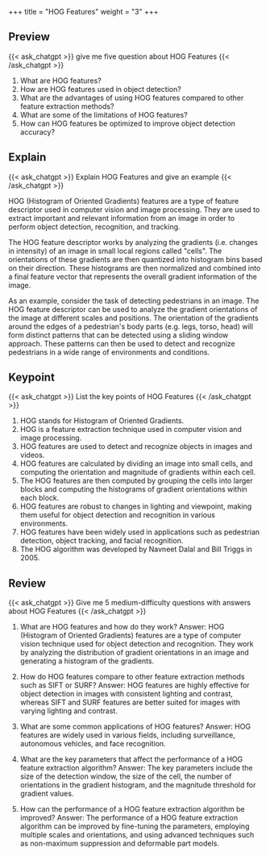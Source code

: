 +++
title = "HOG Features"
weight = "3"
+++
## Preview
{{< ask_chatgpt >}}
give me five question about HOG Features
{{< /ask_chatgpt >}}

1. What are HOG features?
2. How are HOG features used in object detection?
3. What are the advantages of using HOG features compared to other feature extraction methods?
4. What are some of the limitations of HOG features?
5. How can HOG features be optimized to improve object detection accuracy?   

## Explain
{{< ask_chatgpt >}}
Explain HOG Features and give an example
{{< /ask_chatgpt >}}

HOG (Histogram of Oriented Gradients) features are a type of feature descriptor used in computer vision and image processing. They are used to extract important and relevant information from an image in order to perform object detection, recognition, and tracking.

The HOG feature descriptor works by analyzing the gradients (i.e. changes in intensity) of an image in small local regions called "cells". The orientations of these gradients are then quantized into histogram bins based on their direction. These histograms are then normalized and combined into a final feature vector that represents the overall gradient information of the image.

As an example, consider the task of detecting pedestrians in an image. The HOG feature descriptor can be used to analyze the gradient orientations of the image at different scales and positions. The orientation of the gradients around the edges of a pedestrian's body parts (e.g. legs, torso, head) will form distinct patterns that can be detected using a sliding window approach. These patterns can then be used to detect and recognize pedestrians in a wide range of environments and conditions.   

## Keypoint
{{< ask_chatgpt >}}
List the key points of HOG Features
{{< /ask_chatgpt >}}

1. HOG stands for Histogram of Oriented Gradients.
2. HOG is a feature extraction technique used in computer vision and image processing.
3. HOG features are used to detect and recognize objects in images and videos.
4. HOG features are calculated by dividing an image into small cells, and computing the orientation and magnitude of gradients within each cell.
5. The HOG features are then computed by grouping the cells into larger blocks and computing the histograms of gradient orientations within each block.
6. HOG features are robust to changes in lighting and viewpoint, making them useful for object detection and recognition in various environments.
7. HOG features have been widely used in applications such as pedestrian detection, object tracking, and facial recognition.
8. The HOG algorithm was developed by Navneet Dalal and Bill Triggs in 2005.   

## Review
{{< ask_chatgpt >}}
Give me 5 medium-difficulty questions with answers about HOG Features
{{< /ask_chatgpt >}}

1. What are HOG features and how do they work? 
Answer: HOG (Histogram of Oriented Gradients) features are a type of computer vision technique used for object detection and recognition. They work by analyzing the distribution of gradient orientations in an image and generating a histogram of the gradients. 

2. How do HOG features compare to other feature extraction methods such as SIFT or SURF? 
Answer: HOG features are highly effective for object detection in images with consistent lighting and contrast, whereas SIFT and SURF features are better suited for images with varying lighting and contrast. 

3. What are some common applications of HOG features? 
Answer: HOG features are widely used in various fields, including surveillance, autonomous vehicles, and face recognition. 

4. What are the key parameters that affect the performance of a HOG feature extraction algorithm? 
Answer: The key parameters include the size of the detection window, the size of the cell, the number of orientations in the gradient histogram, and the magnitude threshold for gradient values. 

5. How can the performance of a HOG feature extraction algorithm be improved? 
Answer: The performance of a HOG feature extraction algorithm can be improved by fine-tuning the parameters, employing multiple scales and orientations, and using advanced techniques such as non-maximum suppression and deformable part models.   

